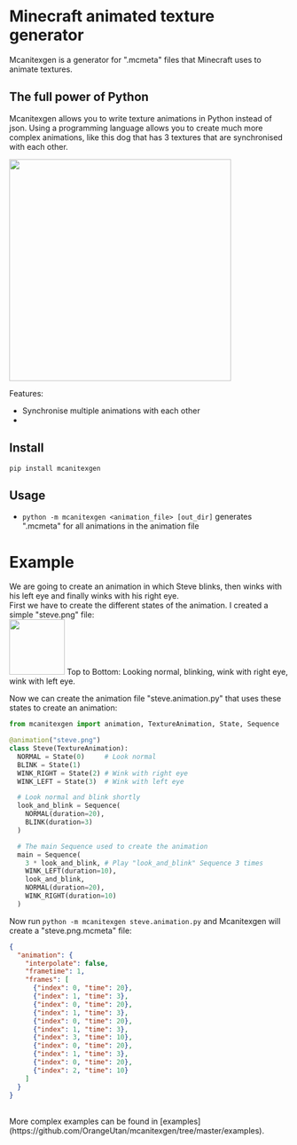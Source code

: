 # Minecraft animated texture generator
Mcanitexgen is a generator for ".mcmeta" files that Minecraft uses to animate textures.<br>

## The full power of Python
Mcanitexgen allows you to write texture animations in Python instead of json. Using a programming language allows you to create much more complex animations, like this dog that has 3 textures that are synchronised with each other.

<img src="examples/dog/dog.gif" width="400" style="image-rendering: pixelated; image-rendering: -moz-crisp-edges; image-rendering: crisp-edges;"/>

Features:
- Synchronise multiple animations with each other
-

## Install
`pip install mcanitexgen`

## Usage
- `python -m mcanitexgen <animation_file> [out_dir]` generates ".mcmeta" for all animations in the animation file

# Example
We are going to create an animation in which Steve blinks, then winks with his left eye and finally winks with his right eye.<br>
First we have to create the different states of the animation.
I created a simple "steve.png" file:<br>
<img src="img/anim_example.png" width="100" style="image-rendering: pixelated; image-rendering: -moz-crisp-edges; image-rendering: crisp-edges;"/>
Top to Bottom: Looking normal, blinking, wink with right eye, wink with left eye.<br>


Now we can create the animation file "steve.animation.py" that uses these states to create an animation:<br>
```python
from mcanitexgen import animation, TextureAnimation, State, Sequence

@animation("steve.png")
class Steve(TextureAnimation):
  NORMAL = State(0)     # Look normal
  BLINK = State(1)
  WINK_RIGHT = State(2) # Wink with right eye
  WINK_LEFT = State(3)  # Wink with left eye

  # Look normal and blink shortly
  look_and_blink = Sequence(
    NORMAL(duration=20),
    BLINK(duration=3)
  )

  # The main Sequence used to create the animation
  main = Sequence(
    3 * look_and_blink, # Play "look_and_blink" Sequence 3 times
    WINK_LEFT(duration=10),
    look_and_blink,
    NORMAL(duration=20),
    WINK_RIGHT(duration=10)
  )
```

Now run `python -m mcanitexgen steve.animation.py` and Mcanitexgen will create a "steve.png.mcmeta" file:
```json
{
  "animation": {
    "interpolate": false,
    "frametime": 1,
    "frames": [
      {"index": 0, "time": 20},
      {"index": 1, "time": 3},
      {"index": 0, "time": 20},
      {"index": 1, "time": 3},
      {"index": 0, "time": 20},
      {"index": 1, "time": 3},
      {"index": 3, "time": 10},
      {"index": 0, "time": 20},
      {"index": 1, "time": 3},
      {"index": 0, "time": 20},
      {"index": 2, "time": 10}
    ]
  }
}
```
<br>
More complex examples can be found in [examples](https://github.com/OrangeUtan/mcanitexgen/tree/master/examples).
